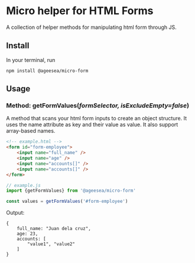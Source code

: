 # Micro helper for HTML Forms

A collection of helper methods for manipulating html form through JS.

## Install

In your terminal, run

`npm install @ageesea/micro-form`

## Usage

### Method: getFormValues(_formSelector, isExcludeEmpty=false_)

A method that scans your html form inputs to create an object structure. It uses the name attribute as key and their value as value. It also support array-based names.

```html
<!-- example.html -->
<form id="form-employee">
    <input name="full_name" />   
    <input name="age" />   
    <input name="accounts[]" />   
    <input name="accounts[]" />   
</form>
```

```js
// example.js
import {getFormValues} from '@ageesea/micro-form'

const values = getFormValues('#form-employee')
```

Output:
```obj
{
    full_name: "Juan dela cruz",
    age: 23,
    accounts: [
        "value1", "value2"
    ]
}
```
